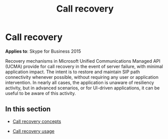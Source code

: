 ﻿---
title: Call recovery
TOCTitle: Call recovery
ms:assetid: d489a8b4-0dda-41b4-9d45-da89d4af86f7
ms:mtpsurl: https://msdn.microsoft.com/en-us/library/Dn466067(v=office.16)
ms:contentKeyID: 65240004
ms.date: 07/27/2015
mtps_version: v=office.16
---

# Call recovery


**Applies to**: Skype for Business 2015

Recovery mechanisms in Microsoft Unified Communications Managed API (UCMA) provide for call recovery in the event of server failure, with minimal application impact. The intent is to restore and maintain SIP path connectivity whenever possible, without requiring any user or application intervention. In nearly all cases, the application is unaware of resiliency activity, but in advanced scenarios, or for UI-driven applications, it can be useful to be aware of this activity.

## In this section

  - [Call recovery concepts](call-recovery-concepts.md)

  - [Call recovery usage](call-recovery-usage.md)

